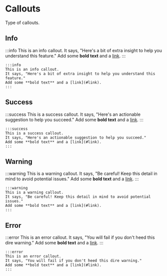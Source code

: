 # Callouts

<p class="description">Type of callouts.</p>

## Info

:::info
This is an info callout.
It says, "Here's a bit of extra insight to help you understand this feature."
Add some **bold text** and a [link](#link).
:::

```markup
:::info
This is an info callout.
It says, "Here's a bit of extra insight to help you understand this feature."
Add some **bold text** and a [link](#link).
:::
```

## Success

:::success
This is a success callout.
It says, "Here's an actionable suggestion to help you succeed."
Add some **bold text** and a [link](#link).
:::

```markup
:::success
This is a success callout.
It says, "Here's an actionable suggestion to help you succeed."
Add some **bold text** and a [link](#link).
:::
```

## Warning

:::warning
This is a warning callout.
It says, "Be careful! Keep this detail in mind to avoid potential issues."
Add some **bold text** and a [link](#link).
:::

```markup
:::warning
This is a warning callout.
It says, "Be careful! Keep this detail in mind to avoid potential issues."
Add some **bold text** and a [link](#link).
:::
```

## Error

:::error
This is an error callout.
It says, "You will fail if you don't heed this dire warning."
Add some **bold text** and a [link](#link).
:::

```markup
:::error
This is an error callout.
It says, "You will fail if you don't heed this dire warning."
Add some **bold text** and a [link](#link).
:::
```
